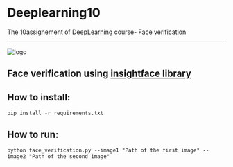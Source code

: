 # Deeplearning10
The 10assignement of DeepLearning course- Face verification

------------------------
![logo](Inputs\logo.jpg)


## Face verification using [insightface library](https://github.com/deepinsight/insightface/tree/master/python-package)

## How to install:

```
pip install -r requirements.txt
```
## How to run:

```
python face_verification.py --image1 "Path of the first image" --image2 "Path of the second image"
```